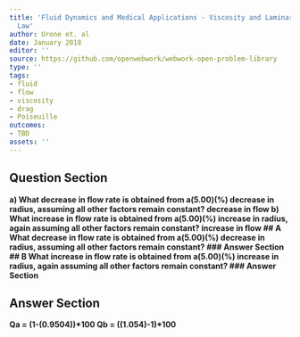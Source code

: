 ```yaml
---
title: 'Fluid Dynamics and Medical Applications - Viscosity and Laminar Flow: Poiseuilles
  Law'
author: Urone et. al
date: January 2018
editor: ''
source: https://github.com/openwebwork/webwork-open-problem-library
type: ''
tags:
- fluid
- flow
- viscosity
- drag
- Poiseuille
outcomes:
- TBD
assets: ''
---
```


## Question Section 

<b>
a) What decrease in flow rate is obtained from a(5.00)(%) decrease in radius, assuming all other factors remain constant?
 decrease in flow
b) What increase in flow rate is obtained from a(5.00)(%) increase in radius, again assuming all other factors remain constant?
 increase in flow
## A
What decrease in flow rate is obtained from a(5.00)(%) decrease in radius, assuming all other factors remain constant?
### Answer Section
## B
What increase in flow rate is obtained from a(5.00)(%) increase in radius, again assuming all other factors remain constant?
### Answer Section


## Answer Section

Qa = (1-(0.950**4))*100
Qb = ((1.05**4)-1)*100